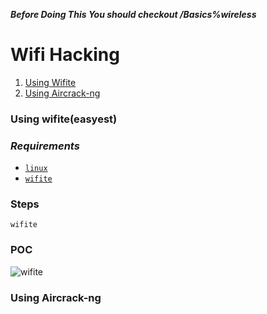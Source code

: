 ***Before Doing This You should checkout /Basics%wireless***

# **Wifi Hacking**
1. [Using Wifite](using-wifite)
2. [Using Aircrack-ng](using-Aircrack-ng)




### **Using wifite**(easyest)

### ***Requirements***
 - [`linux`]()
 - [`wifite`]()

### **Steps**

```
wifite

```

### **POC**

![wifite](https://github.com/aruncs31s/ethical-hacking/blob/main/video/wifite.gif?raw=true)

### **Using Aircrack-ng**




